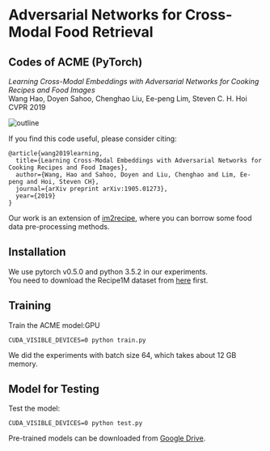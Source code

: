 # Adversarial Networks for Cross-Modal Food Retrieval
## Codes of ACME (PyTorch)
*Learning Cross-Modal Embeddings with Adversarial Networks for Cooking Recipes and Food Images*  
Wang Hao, Doyen Sahoo, Chenghao Liu, Ee-peng Lim, Steven C. H. Hoi   
CVPR 2019  

![outline](https://github.com/hwang1996/ACME/blob/master/imgs/cvpr_fig.png)

If you find this code useful, please consider citing:
```
@article{wang2019learning,
  title={Learning Cross-Modal Embeddings with Adversarial Networks for Cooking Recipes and Food Images},
  author={Wang, Hao and Sahoo, Doyen and Liu, Chenghao and Lim, Ee-peng and Hoi, Steven CH},
  journal={arXiv preprint arXiv:1905.01273},
  year={2019}
}
```
Our work is an extension of [im2recipe](https://github.com/torralba-lab/im2recipe-Pytorch), where you can borrow some food data pre-processing methods.

## Installation
We use pytorch v0.5.0 and python 3.5.2 in our experiments.  
You need to download the Recipe1M dataset from [here](http://im2recipe.csail.mit.edu/dataset) first.

## Training
Train the ACME model:GPU
```
CUDA_VISIBLE_DEVICES=0 python train.py 
```
We did the experiments with batch size 64, which takes about 12 GB memory.


## Model for Testing
Test the model:
```
CUDA_VISIBLE_DEVICES=0 python test.py
```
Pre-trained models can be downloaded from [Google Drive](https://drive.google.com/drive/folders/1svtpy-sD4pcaFfLGQNGaPIVjrKr-lhsT?usp=sharing). 
